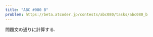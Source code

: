 ```yaml
---
title: "ABC #080 B"
problem: https://beta.atcoder.jp/contests/abc080/tasks/abc080_b
---
```

問題文の通りに計算する.
